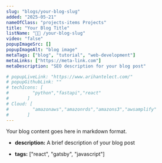 ```yaml
---
slug: "blogs/your-blog-slug"
added: "2025-05-21"
nameOfClass: "projects-items Projects"
title: "Your Blog Title"
listName: "👨‍💻 /your-blog-slug"
video: "false"
popupImageSrc: []
popupImageAlt: "blog image"
metaTags: ["blog", "tutorial", "web-development"]
metaLinks: ["https://meta-link.com"]
metaDescription: "SEO description for your blog post"

# popupLiveLink: "https://www.arihantelect.com/"
# popupGithubLink: ""
# techIcons: [
#         "python","fastapi","react"
#       ]
# Cloud: [
#         "amazonaws","amazonrds","amazons3","awsamplify"
#       ]    
---
```


Your blog content goes here in markdown format.
- **description:** 
A brief description of your blog post

- **tags:**
["react", "gatsby", "javascript"]

<!-- - **relatedProject:**
"project-slug"

- **relatedLinks:**
["https://example.com", "https://another-example.com"] -->
